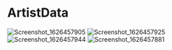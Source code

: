 # ArtistData
![Screenshot_1626457905](https://user-images.githubusercontent.com/40262346/125989614-f8e26280-4769-4085-91c7-52fc22aab9d3.png)
![Screenshot_1626457925](https://user-images.githubusercontent.com/40262346/125989626-f305fafa-c6b7-45dd-9e66-f21e99558b2a.png)
![Screenshot_1626457944](https://user-images.githubusercontent.com/40262346/125989642-deb0cf25-dbd9-42d9-9a39-d25f713867ab.png)
![Screenshot_1626457881](https://user-images.githubusercontent.com/40262346/125989657-8853db6d-7c51-4427-a677-0ac89be9230b.png)
